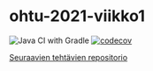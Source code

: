 # ohtu-2021-viikko1

![Java CI with Gradle](https://github.com/maariaw/ohtu-2020-viikko1/workflows/Java%20CI%20with%20Gradle/badge.svg)
[![codecov](https://codecov.io/gh/maariaw/ohtu-2020-viikko1/branch/main/graph/badge.svg?token=MW7XRW4L1Q)](https://codecov.io/gh/maariaw/ohtu-2020-viikko1)

[Seuraavien tehtävien repositorio](https://github.com/maariaw/ohtu-2021)
